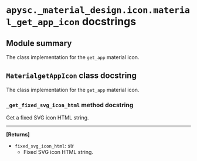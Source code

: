 # `apysc._material_design.icon.material_get_app_icon` docstrings

## Module summary

The class implementation for the `get_app` material icon.

## `MaterialgetAppIcon` class docstring

The class implementation for the `get_app` material icon.

### `_get_fixed_svg_icon_html` method docstring

Get a fixed SVG icon HTML string.<hr>

**[Returns]**

- `fixed_svg_icon_html`: str
  - Fixed SVG icon HTML string.